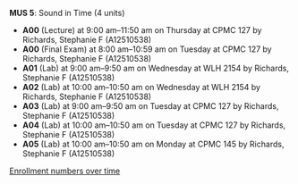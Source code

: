 **MUS 5**: Sound in Time (4 units)

- **A00** (Lecture) at 9:00 am–11:50 am on Thursday at CPMC 127 by Richards, Stephanie F (A12510538)
- **A00** (Final Exam) at 8:00 am–10:59 am on Tuesday at CPMC 127 by Richards, Stephanie F (A12510538)
- **A01** (Lab) at 9:00 am–9:50 am on Wednesday at WLH 2154 by Richards, Stephanie F (A12510538)
- **A02** (Lab) at 10:00 am–10:50 am on Wednesday at WLH 2154 by Richards, Stephanie F (A12510538)
- **A03** (Lab) at 9:00 am–9:50 am on Tuesday at CPMC 127 by Richards, Stephanie F (A12510538)
- **A04** (Lab) at 10:00 am–10:50 am on Tuesday at CPMC 127 by Richards, Stephanie F (A12510538)
- **A05** (Lab) at 10:00 am–10:50 am on Monday at CPMC 145 by Richards, Stephanie F (A12510538)

[Enrollment numbers over time](./MUS5.tsv)
